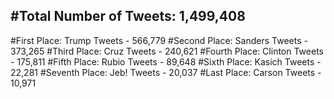 #Total Number of Tweets: 1,499,408 
---
#First Place: Trump Tweets - 566,779
#Second Place: Sanders Tweets - 373,265
#Third Place: Cruz Tweets - 240,621
#Fourth Place: Clinton Tweets - 175,811
#Fifth Place: Rubio Tweets - 89,648
#Sixth Place: Kasich Tweets - 22,281
#Seventh Place: Jeb! Tweets - 20,037
#Last Place: Carson Tweets - 10,971
